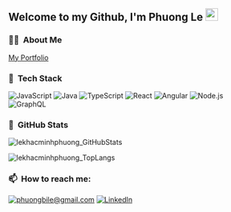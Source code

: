 <h2>Welcome to my Github, I'm Phuong Le <img src="https://media.giphy.com/media/hvRJCLFzcasrR4ia7z/giphy.gif" width="25px"></h2>

<h3>👨‍💻 &nbsp;About Me</h3>

[My Portfolio](https://www.imlkmp.com/)

<h3>🥞 &nbsp;Tech Stack</h3>

  ![JavaScript](https://img.shields.io/badge/-JavaScript-333333?style=flat&logo=javascript)
  ![Java](https://img.shields.io/badge/-Java-333333?style=flat&logo=java&logoColor=orange)
  ![TypeScript](https://img.shields.io/badge/-TypeScript-333333?style=flat&logo=typescript)
  ![React](https://img.shields.io/badge/-React-333333?style=flat&logo=react)
  ![Angular](https://img.shields.io/badge/-Angular-333333?style=flat&logo=angular)
  ![Node.js](https://img.shields.io/badge/-Node.js-333333?style=flat&logo=node.js)
  ![GraphQL](https://img.shields.io/badge/-Graph%20QL-333333?style=flat&logo=graphql&logoColor=magenta)

<h3>👀 &nbsp;GitHub Stats</h3>

<p align="left"> <img src="https://github-readme-stats.vercel.app/api?username=lekhacminhphuong&show_icons=true&theme=dracula" alt="lekhacminhphuong_GitHubStats" />
<p align="left"> <img src="https://github-readme-stats.vercel.app/api/top-langs/?username=lekhacminhphuong&layout=compact&theme=dracula" alt="lekhacminhphuong_TopLangs" />

<br/>

<h3>📫 &nbsp;How to reach me:</h3>

<a href="mailto:phuongbile@gmail.com">![phuongbile@gmail.com](https://img.shields.io/badge/Gmail-D14836?style=for-the-badge&logo=gmail&logoColor=white)</a> <a href="https://www.linkedin.com/in/lkmp/">![LinkedIn](https://img.shields.io/badge/LinkedIn-0077B5?style=for-the-badge&logo=linkedin&logoColor=white)</a>



